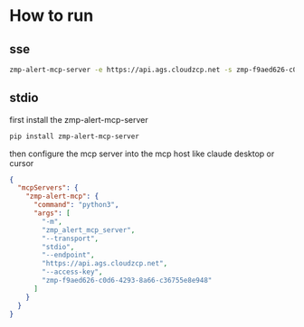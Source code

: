 # How to run
## sse
```bash
zmp-alert-mcp-server -e https://api.ags.cloudzcp.net -s zmp-f9aed626-c0d6-4293-8a66-c36755e8e948 --transport sse
```

## stdio
first install the zmp-alert-mcp-server
```bash
pip install zmp-alert-mcp-server
```

then configure the mcp server into the mcp host like claude desktop or cursor
```json
{
  "mcpServers": {
    "zmp-alert-mcp": {
      "command": "python3",
      "args": [
        "-m",
        "zmp_alert_mcp_server",
        "--transport",
        "stdio",
        "--endpoint",
        "https://api.ags.cloudzcp.net",
        "--access-key",
        "zmp-f9aed626-c0d6-4293-8a66-c36755e8e948"
      ]
    }
  }
}

```